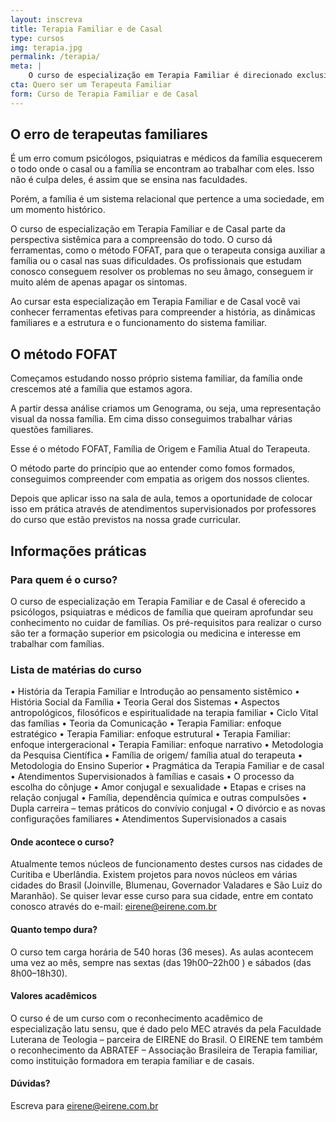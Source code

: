 ```yaml
---
layout: inscreva
title: Terapia Familiar e de Casal
type: cursos
img: terapia.jpg
permalink: /terapia/
meta: |
    O curso de especialização em Terapia Familiar é direcionado exclusivamente para psicólogos, psiquiatras e médicos de família. Essa especialização foi construída para profissionais da área psicológica que queiram aprender a trabalhar com foco em casais e famílias de uma forma integral.
cta: Quero ser um Terapeuta Familiar
form: Curso de Terapia Familiar e de Casal
---
```


## O erro de terapeutas familiares

É um erro comum psicólogos, psiquiatras e médicos da família esquecerem o todo onde o casal ou a família se encontram ao trabalhar com eles. Isso não é culpa deles, é assim que se ensina nas faculdades.

Porém, a família é um sistema relacional que pertence a uma sociedade, em um momento histórico.

O curso de especialização em Terapia Familiar e de Casal parte da perspectiva sistêmica para a compreensão do todo. O curso dá ferramentas, como o método FOFAT, para que o terapeuta consiga auxiliar a família ou o casal nas suas dificuldades. Os profissionais que estudam conosco conseguem resolver os problemas no seu âmago, conseguem ir muito além de apenas apagar os sintomas.

Ao cursar esta especialização em Terapia Familiar e de Casal você vai conhecer ferramentas efetivas para compreender a história, as dinâmicas familiares e a estrutura e o funcionamento do sistema familiar.

## O método FOFAT

Começamos estudando nosso próprio sistema familiar, da família onde crescemos até a família que estamos agora.

A partir dessa análise criamos um Genograma, ou seja, uma representação visual da nossa família. Em cima disso conseguimos trabalhar várias questões familiares.

Esse é o método FOFAT, Família de Origem e Família Atual do Terapeuta. 

O método parte do princípio que ao entender como fomos formados, conseguimos compreender com empatia as origem dos nossos clientes.

Depois que aplicar isso na sala de aula, temos a oportunidade de colocar isso em prática através de atendimentos supervisionados por professores do curso que estão previstos na nossa grade curricular.

## Informações práticas

### Para quem é o curso?

O curso de especialização em Terapia Familiar e de Casal é oferecido a psicólogos, psiquiatras e médicos de família que queiram aprofundar seu conhecimento no cuidar de famílias.
Os pré-requisitos para realizar o curso são ter a formação superior em psicologia ou medicina e interesse em trabalhar com famílias.

### Lista de matérias do curso

 •  História da Terapia Familiar e Introdução ao pensamento sistêmico
 •  História Social da Família
 •  Teoria Geral dos Sistemas
 •  Aspectos antropológicos, filosóficos e espiritualidade na terapia familiar
 •  Ciclo Vital das famílias
 •  Teoria da Comunicação
 •  Terapia Familiar: enfoque estratégico
 •  Terapia Familiar: enfoque estrutural
 •  Terapia Familiar: enfoque intergeracional
 •  Terapia Familiar: enfoque narrativo
 •  Metodologia da Pesquisa Científica
 •  Família de origem/ família atual do terapeuta
 •  Metodologia do Ensino Superior
 •  Pragmática da Terapia Familiar e de casal
 •  Atendimentos Supervisionados à famílias e casais
 •  O processo da escolha do cônjuge
 •  Amor conjugal e sexualidade
 •  Etapas e crises na relação conjugal
 •  Família, dependência química e outras compulsões
 •  Dupla carreira – temas práticos do convívio conjugal
 •  O divórcio e as novas configurações familiares
 •  Atendimentos Supervisionados a casais

#### Onde acontece o curso?

Atualmente temos núcleos de funcionamento destes cursos nas cidades de Curitiba e Uberlândia. Existem projetos para novos núcleos em várias cidades do Brasil (Joinville, Blumenau, Governador Valadares e São Luiz do Maranhão). Se quiser levar esse curso para sua cidade, entre em contato conosco através do e-mail: eirene@eirene.com.br

#### Quanto tempo dura?

O curso tem carga horária de 540 horas (36 meses).
As aulas acontecem uma vez ao mês, sempre nas sextas (das 19h00–22h00 ) e sábados (das 8h00–18h30).

#### Valores acadêmicos

O curso é de um curso com o reconhecimento acadêmico de especialização latu sensu, que é dado pelo MEC através da pela Faculdade Luterana de Teologia – parceira de EIRENE do Brasil.
O EIRENE tem também o reconhecimento da ABRATEF – Associação Brasileira de Terapia familiar, como instituição formadora em terapia familiar e de casais.

#### Dúvidas?

Escreva para eirene@eirene.com.br


